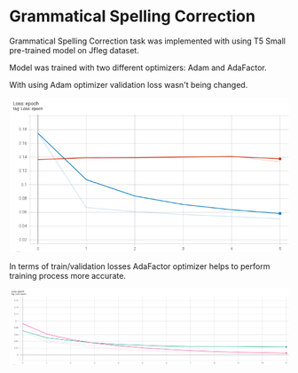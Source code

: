 # Grammatical Spelling Correction
Grammatical Spelling Correction task was implemented with using T5 Small pre-trained model on Jfleg dataset. 

Model was trained with two different optimizers: Adam and AdaFactor. 

With using Adam optimizer validation loss wasn't being changed.

![Loss function](./images/loss_adam.png)

In terms of train/validation losses AdaFactor optimizer helps to perform training process more accurate.

![Loss function](./images/loss_adafactor.png)
